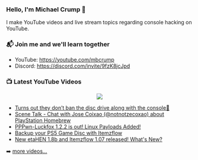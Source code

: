 ### Hello, I'm Michael Crump 👋

I make YouTube videos and live stream topics regarding console hacking on YouTube. 

### 📬 Join me and we'll learn together

- YouTube: https://youtube.com/mbcrump
- Discord: https://discord.com/invite/9fzK8jcJpd

### 📺 Latest YouTube Videos

<div align="center">

[<img src="https://img.shields.io/badge/-Subscribe-red?style=for-the-badge&logo=youtube&logoColor=white"/>](https://www.youtube.com/c/mbcrump?sub_confirmation=1)

</div>

<!-- YOUTUBE:START -->
- [Turns out they don’t ban the disc drive along with the console🫠](https://www.youtube.com/watch?v=SE-FK6clO4I)
- [Scene Talk - Chat with Jose Coixao &lpar;@notnotzecoxao&rpar; about PlayStation Homebrew](https://www.youtube.com/watch?v=Mfs9m6c7TMg)
- [PPPwn-Luckfox 1.2.2 is out! Linux Payloads Added!](https://www.youtube.com/watch?v=5ylc2YvrANk)
- [Backup your PS5 Game Disc with Itemzflow](https://www.youtube.com/watch?v=HJjYSMt5VoQ)
- [New etaHEN 1.8b and Itemzflow 1.07 released! What&#39;s New?](https://www.youtube.com/watch?v=SBKG8YYG3tc)
<!-- YOUTUBE:END -->

➡️ [more videos...](https://youtube.com/mbcrump)


